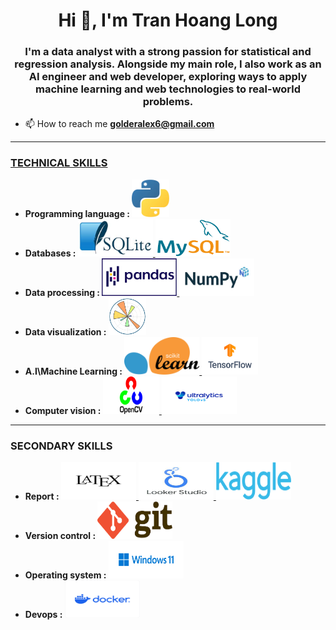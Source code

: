<h1 align="center">Hi 👋, I'm Tran Hoang Long</h1>
<h3 align="center">I'm a data analyst with a strong passion for statistical and regression analysis. Alongside my main role, I also work as an AI engineer and web developer, exploring ways to apply machine learning and web technologies to real-world problems.</h3>

- 📫 How to reach me **golderalex6@gmail.com**

<hr>

<h3 align="left"><b><ins>TECHNICAL SKILLS</ins></b></h3>
<ul>
  <li><b> Programming language : </b> <a href="https://www.python.org" target="_blank" rel="noreferrer"> <img src="python.webp" alt="python" width="60" height="60"/> </a> </li>
  <li><b> Databases : </b> <a href="https://www.sqlite.org/" target="_blank" rel="noreferrer"> <img src="sqlite.jpeg" alt="SQLite" width="120" height="60"/> </a> <a href="https://www.mysql.com/" target="_blank" rel="noreferrer"> <img src="mysql.png" alt="MySQL" width="120" height="60"/> </a> </li>
  <li><b> Data processing : </b> <a href="https://pandas.pydata.org/" target="_blank" rel="noreferrer"> <img src="pandas.png" alt="Pandas" width="120" height="60"/> </a> <a href="https://pandas.pydata.org/" target="_blank" rel="noreferrer"> <img src="numpy.jpeg" alt="Numpy" width="120" height="60"/> </a> </li>
  <li><b> Data visualization : </b> </b> <a href="https://matplotlib.org/" target="_blank" rel="noreferrer"> <img src="matplotlib.webp" alt="Matplotlib" width="60" height="60"/> </a> </li>
  <li><b> A.I\Machine Learning : </b> <a href="https://scikit-learn.org/stable/" target="_blank" rel="noreferrer"> <img src="scikit_learn.png" alt="scikit-learn" width="120" height="60"/> </a> <a href="https://www.tensorflow.org/" target="_blank" rel="noreferrer"> <img src="tensorflow.png" alt="tensorflow" width="90" height="60"/> </a></li>
  <li><b> Computer vision : </b> <a href="https://opencv.org/" target="_blank" rel="noreferrer"> <img src="opencv.png" alt="OpenCV" width="90" height="60"/> </a> <a href="https://www.ultralytics.com/" target="_blank" rel="noreferrer"> <img src="ultralytics_yolo.jpeg" alt="matplotlib" width="120" height="60"/> </a> </li>
</ul>

<hr>

<h3 align="left"><b>SECONDARY SKILLS </b></h3>
<ul>
  <li><b> Report : </b> <a href="https://www.overleaf.com/project" target="_blank" rel="noreferrer"> <img src="latex.png" alt="Latex" width="120" height="60"/> </a> <a href="" target="_blank" rel="noreferrer"> <img src="looker_studio.png" alt="Looker studio" width="120" height="60"/> </a> <a href="https://matplotlib.org/" target="_blank" rel="noreferrer"> <img src="Kaggle.png" alt="Kaggle" width="120" height="60"/> </a> </li>
  <li><b> Version control : </b> <a href="https://www.overleaf.com/project" target="_blank" rel="noreferrer"> <img src="git.png" alt="Git" width="120" height="60"/> </a>  </li>
  <li><b> Operating system : </b> <a href="https://www.overleaf.com/project" target="_blank" rel="noreferrer"> <img src="windows11.jpg" alt="Window 11" width="120" height="60"/> </a> </li>
  <li><b> Devops :  </b> <a href="https://www.overleaf.com/project" target="_blank" rel="noreferrer"> <img src="docker.svg" alt="Docker" width="120" height="60"/> </a> </li>
</ul>
